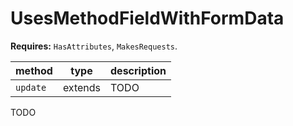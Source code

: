 # UsesMethodFieldWithFormData

**Requires:** `HasAttributes`, `MakesRequests`.

| method | type | description |
| - | - | - |
| `update` | extends | TODO |

TODO